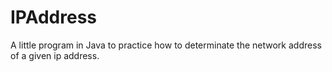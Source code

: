 IPAddress
=========

A little program in Java to practice how to determinate the network address of a given ip address.